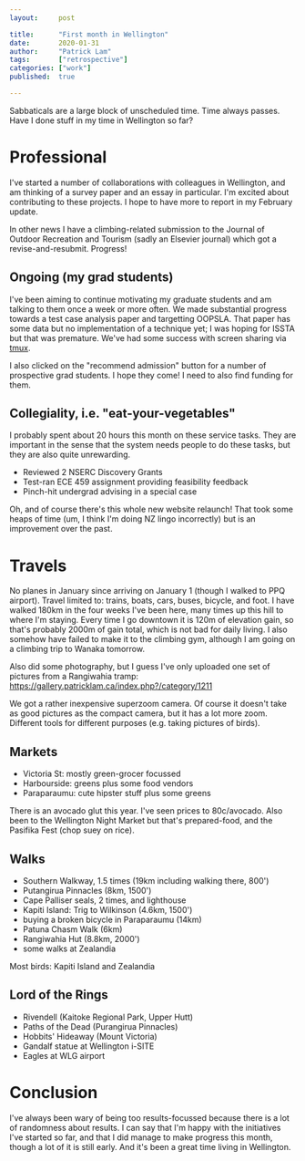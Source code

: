 ```yaml
---
layout:     post

title:      "First month in Wellington"
date:       2020-01-31
author:     "Patrick Lam"
tags:       ["retrospective"]
categories: ["work"]
published:  true

---
```


Sabbaticals are a large block of unscheduled time.  Time always
passes. Have I done stuff in my time in Wellington so far?

# Professional

I've started a number of collaborations with colleagues in Wellington,
and am thinking of a survey paper and an essay in particular. I'm excited
about contributing to these projects. I hope to have more to report
in my February update.

In other news I have a climbing-related submission to the Journal of
Outdoor Recreation and Tourism (sadly an Elsevier journal) which got a
revise-and-resubmit. Progress!

## Ongoing (my grad students)

I've been aiming to continue motivating my graduate students and am
talking to them once a week or more often. We made substantial progress
towards a test case analysis paper and targetting OOPSLA. That paper
has some data but no implementation of a technique yet; I was hoping for
ISSTA but that was premature. We've had some success with screen sharing
via <a href="https://github.com/tmux/tmux/wiki">tmux</a>.

I also clicked on the "recommend admission" button for a number of
prospective grad students. I hope they come! I need to also find
funding for them.

## Collegiality, i.e. "eat-your-vegetables"

I probably spent about 20 hours this month on these service tasks.
They are important in the sense that the system needs people to
do these tasks, but they are also quite unrewarding.

* Reviewed 2 NSERC Discovery Grants
* Test-ran ECE 459 assignment providing feasibility feedback
* Pinch-hit undergrad advising in a special case

Oh, and of course there's this whole new website relaunch! That took
some heaps of time (um, I think I'm doing NZ lingo incorrectly) but
is an improvement over the past.

# Travels

No planes in January since arriving on January 1 (though I walked to
PPQ airport). Travel limited to: trains, boats, cars, buses, bicycle,
and foot. I have walked 180km in the four weeks I've been here, many
times up this hill to where I'm staying. Every time I go downtown it
is 120m of elevation gain, so that's probably 2000m of gain total,
which is not bad for daily living. I also somehow have failed to make
it to the climbing gym, although I am going on a climbing trip to Wanaka
tomorrow.

Also did some photography, but I guess I've only uploaded one set of pictures
from a Rangiwahia tramp: https://gallery.patricklam.ca/index.php?/category/1211

We got a rather inexpensive superzoom camera. Of course it doesn't take as
good pictures as the compact camera, but it has a lot more zoom. Different
tools for different purposes (e.g. taking pictures of birds).

## Markets

* Victoria St: mostly green-grocer focussed
* Harbourside: greens plus some food vendors
* Paraparaumu: cute hipster stuff plus some greens

There is an avocado glut this year. I've seen prices to
80c/avocado. Also been to the Wellington Night Market but that's
prepared-food, and the Pasifika Fest (chop suey on rice).

## Walks

* Southern Walkway, 1.5 times (19km including walking there, 800')
* Putangirua Pinnacles (8km, 1500')
* Cape Palliser seals, 2 times, and lighthouse
* Kapiti Island: Trig to Wilkinson (4.6km, 1500')
* buying a broken bicycle in Paraparaumu (14km)
* Patuna Chasm Walk (6km)
* Rangiwahia Hut (8.8km, 2000')
* some walks at Zealandia

Most birds: Kapiti Island and Zealandia

## Lord of the Rings

* Rivendell (Kaitoke Regional Park, Upper Hutt)
* Paths of the Dead (Purangirua Pinnacles)
* Hobbits' Hideaway (Mount Victoria)
* Gandalf statue at Wellington i-SITE
* Eagles at WLG airport

# Conclusion

I've always been wary of being too results-focussed because there is a lot of randomness
about results. I can say that I'm happy with the initiatives I've started so far, and
that I did manage to make progress this month, though a lot of it is still early. And
it's been a great time living in Wellington.